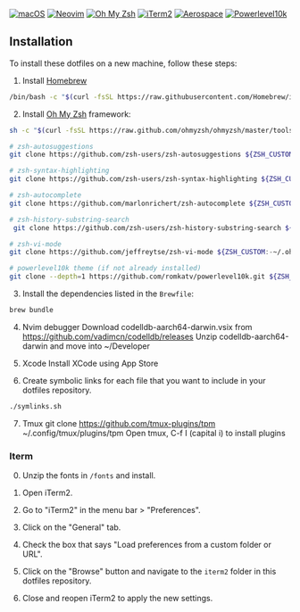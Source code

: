 [![macOS](https://img.shields.io/badge/macOS-000000?logo=apple&logoColor=white&style=for-the-badge)](https://www.apple.com/macos)
[![Neovim](https://img.shields.io/badge/Neovim-57A143?logo=neovim&logoColor=white&style=for-the-badge)](https://neovim.io)
[![Oh My Zsh](https://img.shields.io/badge/Oh_My_Zsh-1A2C34?logo=gnu-bash&logoColor=white&style=for-the-badge)](https://ohmyz.sh)
[![iTerm2](https://img.shields.io/badge/iTerm2-000000?logo=iterm2&logoColor=white&style=for-the-badge)](https://iterm2.com)
[![Aerospace](https://img.shields.io/badge/Aerospace-2980b9?style=for-the-badge)](https://github.com/nikitabobko/aerospace)
[![Powerlevel10k](https://img.shields.io/badge/Powerlevel10k-1abc9c?style=for-the-badge)](https://github.com/romkatv/powerlevel10k)

## Installation

To install these dotfiles on a new machine, follow these steps:

1. Install [Homebrew](https://brew.sh/)
```bash
/bin/bash -c "$(curl -fsSL https://raw.githubusercontent.com/Homebrew/install/HEAD/install.sh)"

```
2. Install [Oh My Zsh](https://ohmyz.sh/) framework:
```bash
sh -c "$(curl -fsSL https://raw.github.com/ohmyzsh/ohmyzsh/master/tools/install.sh)"

# zsh-autosuggestions
git clone https://github.com/zsh-users/zsh-autosuggestions ${ZSH_CUSTOM:-~/.oh-my-zsh/custom}/plugins/zsh-autosuggestions

# zsh-syntax-highlighting
git clone https://github.com/zsh-users/zsh-syntax-highlighting ${ZSH_CUSTOM:-~/.oh-my-zsh/custom}/plugins/zsh-syntax-highlighting

# zsh-autocomplete
git clone https://github.com/marlonrichert/zsh-autocomplete ${ZSH_CUSTOM:-~/.oh-my-zsh/custom}/plugins/zsh-autocomplete

# zsh-history-substring-search
 git clone https://github.com/zsh-users/zsh-history-substring-search ${ZSH_CUSTOM:-~/.oh-my-zsh/custom}/plugins/zsh-history-substring-search

# zsh-vi-mode
git clone https://github.com/jeffreytse/zsh-vi-mode ${ZSH_CUSTOM:-~/.oh-my-zsh/custom}/plugins/zsh-vi-mode

# powerlevel10k theme (if not already installed)
git clone --depth=1 https://github.com/romkatv/powerlevel10k.git ${ZSH_CUSTOM:-~/.oh-my-zsh/custom}/themes/powerlevel10k

```
3. Install the dependencies listed in the `Brewfile`:
```bash
brew bundle
```

4. Nvim debugger
Download codelldb-aarch64-darwin.vsix from https://github.com/vadimcn/codelldb/releases
Unzip codelldb-aarch64-darwin and move into ~/Developer

5. Xcode
Install XCode using App Store

6. Create symbolic links for each file that you want to include in your dotfiles repository.
```bash
./symlinks.sh
```
7. Tmux
git clone https://github.com/tmux-plugins/tpm ~/.config/tmux/plugins/tpm
Open tmux, C-f I (capital i) to install plugins

### Iterm

0. Unzip the fonts in `/fonts` and install.

1. Open iTerm2.
2. Go to "iTerm2" in the menu bar > "Preferences".
3. Click on the "General" tab.
4. Check the box that says "Load preferences from a custom folder or URL".
5. Click on the "Browse" button and navigate to the `iterm2` folder in this dotfiles repository.
7. Close and reopen iTerm2 to apply the new settings.

